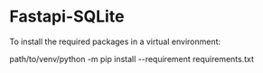 # Fastapi-SQLite

To install the required packages in a virtual environment:

path/to/venv/python -m pip install --requirement requirements.txt
